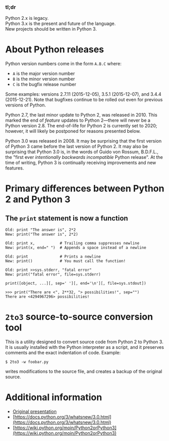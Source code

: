 ### tl;dr
Python 2.x is legacy.  
Python 3.x is the present and future of the language.  
New projects should be written in Python 3.

# About Python releases
Python version numbers come in the form `A.B.C` where:
* `A` is the major version number
* `B` is the minor version number
* `C` is the bugfix release number

Some examples: versions 2.7.11 (2015-12-05), 3.5.1 (2015-12-07), and 3.4.4 (2015-12-21). Note that bugfixes continue to be rolled out even for previous versions of Python.

Python 2.7, the last minor update to Python 2, was released in 2010. This marked the end of _feature_ updates to Python 2—there will never be a Python version 2.8. The end-of-life for Python 2 is currently set to 2020; however, it will likely be postponed for reasons presented below.

Python 3.0 was released in 2008. It may be surprising that the first version of Python 3 came before the last version of Python 2. It may also be surprising that Python 3.0 is, in the words of Guido von Rossum, B.D.F.L., the "first ever _intentionally backwards incompatible_ Python release". At the time of writing, Python 3 is continually receiving improvements and new features.

# Primary differences between Python 2 and Python 3

## The `print` statement is now a function


    Old: print "The answer is", 2*2
    New: print("The answer is", 2*2)
    
    Old: print x,           # Trailing comma suppresses newline
    New: print(x, end=" ")  # Appends a space instead of a newline
    
    Old: print              # Prints a newline
    New: print()            # You must call the function!
    
    Old: print >>sys.stderr, "fatal error"
    New: print("fatal error", file=sys.stderr)
    
    print([object, ...][, sep=' '][, end='\n'][, file=sys.stdout])
    
    >>> print("There are <", 2**32, "> possibilities!", sep="")
    There are <4294967296> possibilities!

# `2to3` source-to-source conversion tool
This is a utility designed to convert source code from Python 2 to Python 3. It is usually installed with the Python interpreter as a script, and it preserves comments and the exact indentation of code. Example:

    $ 2to3 -w foobar.py
writes modifications to the source file, and creates a backup of the original source.

# Additional information
* [Original presentation](https://docs.google.com/presentation/d/1e8KoObdM6fJD_sp1o8UxoneB2IDA1Ar0OvtuQqwnV6o/edit?usp=sharing)
* [https://docs.python.org/3/whatsnew/3.0.html](https://docs.python.org/3/whatsnew/3.0.html)
* [https://wiki.python.org/moin/Python2orPython3](https://wiki.python.org/moin/Python2orPython3)
